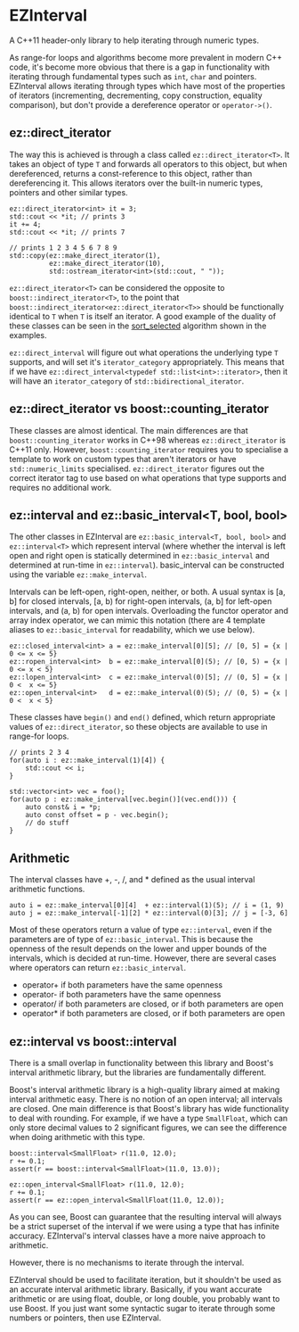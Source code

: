 EZInterval
==========

A C++11 header-only library to help iterating through numeric types.

As range-for loops and algorithms become more prevalent in modern C++ code, it's become more obvious that there is a gap in functionality with iterating through fundamental types such as `int`, `char` and pointers. EZInterval allows iterating through types which have most of the properties of iterators (incrementing, decrementing, copy construction, equality comparison), but don't provide a dereference operator or `operator->()`.

ez::direct_iterator
--------------------
The way this is achieved is through a class called `ez::direct_iterator<T>`. It takes an object of type `T` and forwards all operators to this object, but when dereferenced, returns a const-reference to this object, rather than dereferencing it. This allows iterators over the built-in numeric types, pointers and other similar types.

    ez::direct_iterator<int> it = 3;
    std::cout << *it; // prints 3
    it += 4;
    std::cout << *it; // prints 7

    // prints 1 2 3 4 5 6 7 8 9
    std::copy(ez::make_direct_iterator(1),
              ez::make_direct_iterator(10),
              std::ostream_iterator<int>(std::cout, " "));

`ez::direct_iterator<T>` can be considered the opposite to `boost::indirect_iterator<T>`, to the point that `boost::indirect_iterator<ez::direct_iterator<T>>` should be functionally identical to `T` when `T` is itself an iterator. A good example of the duality of these classes can be seen in the [sort_selected](examples/sort_selected.cpp) algorithm shown in the examples.

`ez::direct_interval` will figure out what operations the underlying type `T` supports, and will set it's `iterator_category` appropriately. This means that if we have `ez::direct_interval<typedef std::list<int>::iterator>`, then it will have an `iterator_category` of `std::bidirectional_iterator`.

ez::direct_iterator vs boost::counting_iterator
-----------------------------------------------
These classes are almost identical. The main differences are that `boost::counting_iterator` works in C++98 whereas `ez::direct_iterator` is C++11 only. However, `boost::counting_iterator` requires you to specialise a template to work on custom types that aren't iterators or have `std::numeric_limits` specialised. `ez::direct_iterator` figures out the correct iterator tag to use based on what operations that type supports and requires no additional work.

ez::interval<T> and ez::basic_interval<T, bool, bool>
-----------------------------------------------------
The other classes in EZInterval are `ez::basic_interval<T, bool, bool>` and `ez::interval<T>` which represent interval (where whether the interval is left open and right open is statically determined in `ez::basic_interval` and determined at run-time in `ez::interval`). basic_interval can be constructed using the variable `ez::make_interval`.

Intervals can be left-open, right-open, neither, or both. A usual syntax is [a, b] for closed intervals, [a, b) for right-open intervals, (a, b] for left-open intervals, and (a, b) for open intervals. Overloading the functor operator and array index operator, we can mimic this notation (there are 4 template aliases to `ez::basic_interval` for readability, which we use below).

    ez::closed_interval<int> a = ez::make_interval[0][5]; // [0, 5] = {x | 0 <= x <= 5}
    ez::ropen_interval<int>  b = ez::make_interval[0](5); // [0, 5) = {x | 0 <= x < 5}
    ez::lopen_interval<int>  c = ez::make_interval(0)[5]; // (0, 5] = {x | 0 <  x <= 5}
    ez::open_interval<int>   d = ez::make_interval(0)(5); // (0, 5) = {x | 0 <  x < 5}

These classes have `begin()` and `end()` defined, which return appropriate values of `ez::direct_iterator`, so these objects are available to use in range-for loops.

    // prints 2 3 4
    for(auto i : ez::make_interval(1)[4]) {
        std::cout << i;
    }

    std::vector<int> vec = foo();
    for(auto p : ez::make_interval[vec.begin()](vec.end())) {
        auto const& i = *p;
        auto const offset = p - vec.begin();
        // do stuff
    }

Arithmetic
----------
The interval classes have +, -, /, and * defined as the usual interval arithmetic functions.

    auto i = ez::make_interval[0][4]  + ez::interval(1)(5); // i = (1, 9)
    auto j = ez::make_interval[-1][2] * ez::interval(0)[3]; // j = [-3, 6]

Most of these operators return a value of type `ez::interval`, even if the parameters are of type of `ez::basic_interval`. This is because the openness of the result depends on the lower and upper bounds of the intervals, which is decided at run-time. However, there are several cases where operators can return `ez::basic_interval`.

* operator+ if both parameters have the same openness
* operator- if both parameters have the same openness
* operator/ if both parameters are closed, or if both parameters are open
* operator* if both parameters are closed, or if both parameters are open

ez::interval vs boost::interval
-------------------------------
There is a small overlap in functionality between this library and Boost's interval arithmetic library, but the libraries are fundamentally different.

Boost's interval arithmetic library is a high-quality library aimed at making interval arithmetic easy. There is no notion of an open interval; all intervals are closed. One main difference is that Boost's library has wide functionality to deal with rounding. For example, if we have a type `SmallFloat`, which can only store decimal values to 2 significant figures, we can see the difference when doing arithmetic with this type.

    boost::interval<SmallFloat> r(11.0, 12.0);
    r += 0.1;
    assert(r == boost::interval<SmallFloat>(11.0, 13.0));

    ez::open_interval<SmallFloat> r(11.0, 12.0);
    r += 0.1;
    assert(r == ez::open_interval<SmallFloat(11.0, 12.0));

As you can see, Boost can guarantee that the resulting interval will always be a strict superset of the interval if we were using a type that has infinite accuracy. EZInterval's interval classes have a more naive approach to arithmetic.

However, there is no mechanisms to iterate through the interval.

EZInterval should be used to facilitate iteration, but it shouldn't be used as an accurate interval arithmetic library. Basically, if you want accurate arithmetic or are using float, double, or long double, you probably want to use Boost. If you just want some syntactic sugar to iterate through some numbers or pointers, then use EZInterval.
